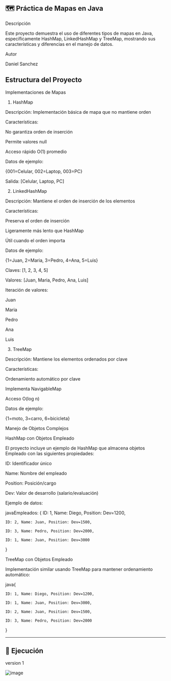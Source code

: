 🗺️ Práctica de Mapas en Java
-------------------------------------------------------------------------
Descripción

Este proyecto demuestra el uso de diferentes tipos de mapas en Java, específicamente HashMap, LinkedHashMap y TreeMap, mostrando sus características y diferencias en el manejo de datos.

Autor

Daniel Sanchez

Estructura del Proyecto
----------------------------------------------------------------------------
Implementaciones de Mapas

1. HashMap


Descripción: Implementación básica de mapa que no mantiene orden

Características:


No garantiza orden de inserción

Permite valores null

Acceso rápido O(1) promedio



Datos de ejemplo:

{001=Celular, 002=Laptop, 003=PC}

Salida: [Celular, Laptop, PC]

2. LinkedHashMap


Descripción: Mantiene el orden de inserción de los elementos

Características:


Preserva el orden de inserción

Ligeramente más lento que HashMap

Útil cuando el orden importa




Datos de ejemplo:

{1=Juan, 2=Maria, 3=Pedro, 4=Ana, 5=Luis}

Claves: [1, 2, 3, 4, 5]

Valores: [Juan, Maria, Pedro, Ana, Luis]

Iteración de valores:


Juan

Maria

Pedro

Ana

Luis

3. TreeMap

Descripción: Mantiene los elementos ordenados por clave

Características:

Ordenamiento automático por clave

Implementa NavigableMap

Acceso O(log n)



Datos de ejemplo:

{1=moto, 3=carro, 6=bicicleta}

Manejo de Objetos Complejos

HashMap con Objetos Empleado

El proyecto incluye un ejemplo de HashMap que almacena objetos Empleado con las siguientes propiedades:

ID: Identificador único

Name: Nombre del empleado

Position: Posición/cargo

Dev: Valor de desarrollo (salario/evaluación)

Ejemplo de datos:

javaEmpleados: {
    ID: 1, Name: Diego, Position: Dev=1200,

    ID: 2, Name: Juan, Position: Dev=1500,
    
    ID: 3, Name: Pedro, Position: Dev=2000,
    
    ID: 1, Name: Juan, Position: Dev=3000
}

TreeMap con Objetos Empleado


Implementación similar usando TreeMap para mantener ordenamiento automático:

java{

    ID: 1, Name: Diego, Position: Dev=1200,
    
    ID: 1, Name: Juan, Position: Dev=3000,
    
    ID: 2, Name: Juan, Position: Dev=1500,
    
    ID: 3, Name: Pedro, Position: Dev=2000

}

-------------------------------------------------------------------------

## 🚀 Ejecución
 version 1

![image](https://github.com/user-attachments/assets/b2761bf3-d762-4618-adf7-ffc48551a588)


